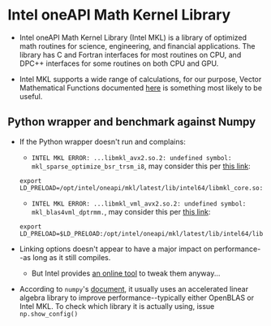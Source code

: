 # Intel oneAPI Math Kernel Library

* Intel oneAPI Math Kernel Library (Intel MKL) is a library of optimized math routines for science,
engineering, and financial applications. The library has C and Fortran interfaces for most routines
on CPU, and DPC++ interfaces for some routines on both CPU and GPU. 

* Intel MKL supports a wide range of calculations, for our purpose, Vector
Mathematical Functions documented [here](https://www.intel.com/content/www/us/en/develop/documentation/oneapi-mkl-dpcpp-developer-reference/top/vector-mathematical-functions.html)
is something most likely to be useful.

## Python wrapper and benchmark against Numpy

* If the Python wrapper doesn't run and complains:
    * `INTEL MKL ERROR: ...libmkl_avx2.so.2: undefined symbol: mkl_sparse_optimize_bsr_trsm_i8`,
    may consider this per [this link](https://github.com/ikinsella/trefide/issues/2): 
    ```
    export LD_PRELOAD=/opt/intel/oneapi/mkl/latest/lib/intel64/libmkl_core.so:/opt/intel/oneapi/mkl/latest/lib/intel64/libmkl_sequential.so
    ```

    * `INTEL MKL ERROR: ...libmkl_vml_avx2.so.2: undefined symbol: mkl_blas4vml_dptrmm.`,
    may consider this per [this link](https://stackoverflow.com/a/48195671/19634193): 
    ```
    export LD_PRELOAD=$LD_PRELOAD:/opt/intel/oneapi/mkl/latest/lib/intel64/libmkl_def.so.2:/opt/intel/oneapi/mkl/latest/lib/intel64/libmkl_avx.so.2:/opt/intel/oneapi/mkl/latest/lib/intel64/libmkl_intel_lp64.so:/opt/intel/oneapi/mkl/latest/lib/intel64/libmkl_intel_thread.so
    ```

* Linking options doesn't appear to have a major impact on performance--as long as it still compiles.
  * But Intel provides 
  [an online tool](https://www.intel.com/content/www/us/en/developer/tools/oneapi/onemkl-link-line-advisor.html)
  to tweak them anyway...

* According to `numpy`'s [document](https://numpy.org/install/#numpy-packages--accelerated-linear-algebra-libraries),
it usually uses an accelerated linear algebra library to improve performance--typically
either OpenBLAS or Intel MKL. To check which library it is actually using, issue `np.show_config()`